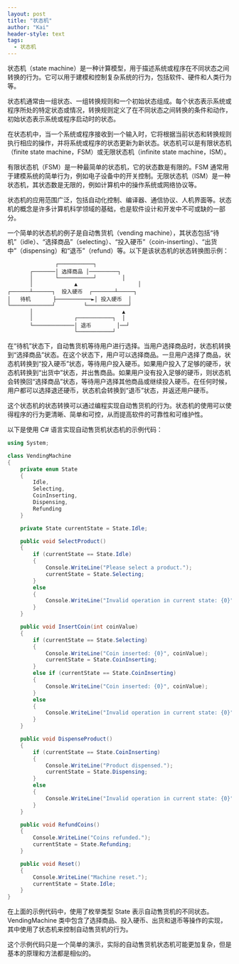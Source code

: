```yaml
---
layout: post
title: "状态机"
author: "Kai"
header-style: text
tags:
  - 状态机
---
```


状态机（state machine）是一种计算模型，用于描述系统或程序在不同状态之间转换的行为。它可以用于建模和控制复杂系统的行为，包括软件、硬件和人类行为等。

状态机通常由一组状态、一组转换规则和一个初始状态组成。每个状态表示系统或程序所处的特定状态或情况，转换规则定义了在不同状态之间转换的条件和动作，初始状态表示系统或程序启动时的状态。

在状态机中，当一个系统或程序接收到一个输入时，它将根据当前状态和转换规则执行相应的操作，并将系统或程序的状态更新为新状态。状态机可以是有限状态机（finite state machine，FSM）或无限状态机（infinite state machine，ISM）。

有限状态机（FSM）是一种最简单的状态机，它的状态数是有限的。FSM 通常用于建模系统的简单行为，例如电子设备中的开关控制。无限状态机（ISM）是一种状态机，其状态数是无限的，例如计算机中的操作系统或网络协议等。

状态机的应用范围广泛，包括自动化控制、编译器、通信协议、人机界面等。状态机的概念是许多计算机科学领域的基础，也是软件设计和开发中不可或缺的一部分。

一个简单的状态机的例子是自动售货机（vending machine），其状态包括“待机”（idle）、“选择商品”（selecting）、“投入硬币”（coin-inserting）、“出货中”（dispensing）和“退币”（refund）等。以下是该状态机的状态转换图示例：

```
               ┌───────────┐
       ┌───────│ 选择商品 │─────────┐
       │       └───────────┘        │
       │             ▲                   │
┌──────┴──────┐  投入硬币  ┌───────┴─────┐
│   待机       ├───────────►│ 投入硬币  │
└─────────────┘         └─────────────┘
       │                            ▲
       │             ┌───────────┐  │
       └─────────────│ 退币        │──┘
                     └───────────┘
```
在“待机”状态下，自动售货机等待用户进行选择。当用户选择商品时，状态机转换到“选择商品”状态。在这个状态下，用户可以选择商品。一旦用户选择了商品，状态机转换到“投入硬币”状态，等待用户投入硬币。如果用户投入了足够的硬币，状态机转换到“出货中”状态，并出售商品。如果用户没有投入足够的硬币，则状态机会转换回“选择商品”状态，等待用户选择其他商品或继续投入硬币。在任何时候，用户都可以选择退还硬币，状态机会转换到“退币”状态，并返还用户硬币。

这个状态机的状态转换可以通过编程实现自动售货机的行为。状态机的使用可以使得程序的行为更清晰、简单和可控，从而提高软件的可靠性和可维护性。

以下是使用 C# 语言实现自动售货机状态机的示例代码：
```csharp
using System;

class VendingMachine
{
    private enum State
    {
        Idle,
        Selecting,
        CoinInserting,
        Dispensing,
        Refunding
    }

    private State currentState = State.Idle;

    public void SelectProduct()
    {
        if (currentState == State.Idle)
        {
            Console.WriteLine("Please select a product.");
            currentState = State.Selecting;
        }
        else
        {
            Console.WriteLine("Invalid operation in current state: {0}", currentState);
        }
    }

    public void InsertCoin(int coinValue)
    {
        if (currentState == State.Selecting)
        {
            Console.WriteLine("Coin inserted: {0}", coinValue);
            currentState = State.CoinInserting;
        }
        else if (currentState == State.CoinInserting)
        {
            Console.WriteLine("Coin inserted: {0}", coinValue);
        }
        else
        {
            Console.WriteLine("Invalid operation in current state: {0}", currentState);
        }
    }

    public void DispenseProduct()
    {
        if (currentState == State.CoinInserting)
        {
            Console.WriteLine("Product dispensed.");
            currentState = State.Dispensing;
        }
        else
        {
            Console.WriteLine("Invalid operation in current state: {0}", currentState);
        }
    }

    public void RefundCoins()
    {
        Console.WriteLine("Coins refunded.");
        currentState = State.Refunding;
    }

    public void Reset()
    {
        Console.WriteLine("Machine reset.");
        currentState = State.Idle;
    }
}
```
在上面的示例代码中，使用了枚举类型 State 表示自动售货机的不同状态。VendingMachine 类中包含了选择商品、投入硬币、出货和退币等操作的实现，其中使用了状态机来控制自动售货机的行为。

这个示例代码只是一个简单的演示，实际的自动售货机状态机可能更加复杂，但是基本的原理和方法都是相似的。